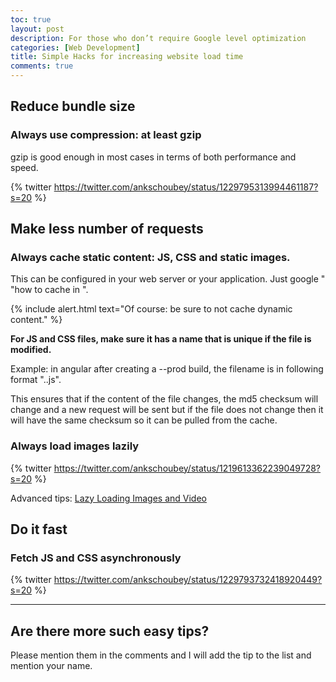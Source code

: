 ```yaml
---
toc: true
layout: post
description: For those who don’t require Google level optimization
categories: [Web Development]
title: Simple Hacks for increasing website load time
comments: true
---
```

## Reduce bundle size
### Always use compression: at least gzip

gzip is good enough in most cases in terms of both performance and speed.

{% twitter https://twitter.com/ankschoubey/status/1229795313994461187?s=20 %}

## Make less number of requests
### Always cache static content: JS, CSS and static images.

This can be configured in your web server or your application. Just google " "how to cache in <your framework or web server>".

{% include alert.html text="Of course: be sure to not cache dynamic content." %}

**For JS and CSS files, make sure it has a name that is unique if the file is modified.**

Example: in angular after creating a --prod build, the filename is in following format "<filename>.<md5 checksum>.js".

This ensures that if the content of the file changes, the md5 checksum will change and a new request will be sent but if the file does not change then it will have the same checksum so it can be pulled from the cache.

### Always load images lazily


{% twitter https://twitter.com/ankschoubey/status/1219613362239049728?s=20 %}


Advanced tips: [Lazy Loading Images and Video](https://developers.google.com/web/fundamentals/performance/lazy-loading-guidance/images-and-video)

## Do it fast

### Fetch JS and CSS asynchronously

{% twitter https://twitter.com/ankschoubey/status/1229793732418920449?s=20 %}

* * * * *

Are there more such easy tips?
------------------------------

Please mention them in the comments and I will add the tip to the list and mention your name.